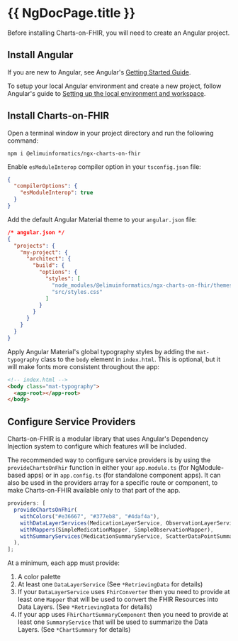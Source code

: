 # {{ NgDocPage.title }}

Before installing Charts-on-FHIR, you will need to create an Angular project.

## Install Angular

If you are new to Angular, see Angular's [Getting Started Guide](https://angular.io/start).

To setup your local Angular environment and create a new project, follow Angular's guide to [Setting up the local environment and workspace](https://angular.io/guide/setup-local).

## Install Charts-on-FHIR

Open a terminal window in your project directory and run the following command:

```console
npm i @elimuinformatics/ngx-charts-on-fhir
```

Enable `esModuleInterop` compiler option in your `tsconfig.json` file:

```json
{
  "compilerOptions": {
    "esModuleInterop": true
  }
}
```

Add the default Angular Material theme to your `angular.json` file:

```json
/* angular.json */
{
  "projects": {
    "my-project": {
      "architect": {
        "build": {
          "options": {
            "styles": [
              "node_modules/@elimuinformatics/ngx-charts-on-fhir/themes/default.scss", // <- add this line
              "src/styles.css"
            ]
          }
        }
      }
    }
  }
}
```

Apply Angular Material's global typography styles by adding the `mat-typography` class to the `body` element in `index.html`. This is optional, but it will make fonts more consistent throughout the app:

```html
<!-- index.html -->
<body class="mat-typography">
  <app-root></app-root>
</body>
```

## Configure Service Providers

Charts-on-FHIR is a modular library that uses Angular's Dependency Injection system to configure which features will be included.

The recommended way to configure service providers is by using the `provideChartsOnFhir` function in either your `app.module.ts` (for NgModule-based apps) or in `app.config.ts` (for standalone component apps). It can also be used in the providers array for a specific route or component, to make Charts-on-FHIR available only to that part of the app.

```ts
providers: [
  provideChartsOnFhir(
    withColors("#e36667", "#377eb8", "#4daf4a"),
    withDataLayerServices(MedicationLayerService, ObservationLayerService),
    withMappers(SimpleMedicationMapper, SimpleObservationMapper),
    withSummaryServices(MedicationSummaryService, ScatterDataPointSummaryService)
  ),
];
```

At a minimum, each app must provide:

1. A color palette
1. At least one `DataLayerService` (See `*RetrievingData` for details)
1. If your `DataLayerService` uses `FhirConverter` then you need to provide at least one `Mapper` that will be used to convert the FHIR Resources into Data Layers. (See `*RetrievingData` for details)
1. If your app uses `FhirChartSummaryComponent` then you need to provide at least one `SummaryService` that will be used to summarize the Data Layers. (See `*ChartSummary` for details)
